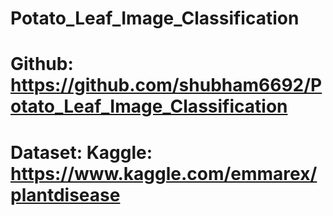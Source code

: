 # Potato_Leaf_Image_Classification

# Github: https://github.com/shubham6692/Potato_Leaf_Image_Classification

# Dataset: Kaggle: https://www.kaggle.com/emmarex/plantdisease

